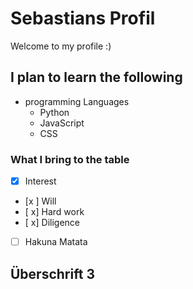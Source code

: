 # Sebastians Profil
Welcome to my profile :)

## I plan to learn the following
- programming Languages
  - Python
  - JavaScript
  - CSS

### What I bring to the table
- [x] Interest
- [x ] Will
- [ x] Hard work
- [ x] Diligence
- [ ] Hakuna Matata

## Überschrift 3
